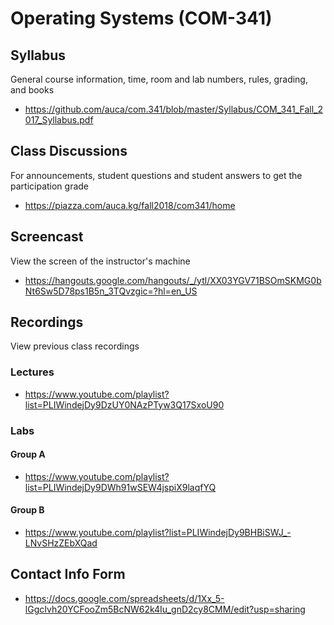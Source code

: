 # Operating Systems (COM-341)

## Syllabus

General course information, time, room and lab numbers, rules, grading, and
books

* <https://github.com/auca/com.341/blob/master/Syllabus/COM_341_Fall_2017_Syllabus.pdf>

## Class Discussions

For announcements, student questions and student answers to get the
participation grade

* <https://piazza.com/auca.kg/fall2018/com341/home>

## Screencast

View the screen of the instructor's machine

* <https://hangouts.google.com/hangouts/_/ytl/XX03YGV71BSOmSKMG0bNt6Sw5D78ps1B5n_3TQvzgic=?hl=en_US>

## Recordings

View previous class recordings

### Lectures

* <https://www.youtube.com/playlist?list=PLIWindejDy9DzUY0NAzPTyw3Q17SxoU90>

### Labs

#### Group A

* <https://www.youtube.com/playlist?list=PLIWindejDy9DWh91wSEW4jspiX9laqfYQ>

#### Group B

* <https://www.youtube.com/playlist?list=PLIWindejDy9BHBiSWJ_-LNvSHzZEbXQad>

## Contact Info Form

* <https://docs.google.com/spreadsheets/d/1Xx_5-lGgcIvh20YCFooZm5BcNW62k4Iu_gnD2cy8CMM/edit?usp=sharing>

